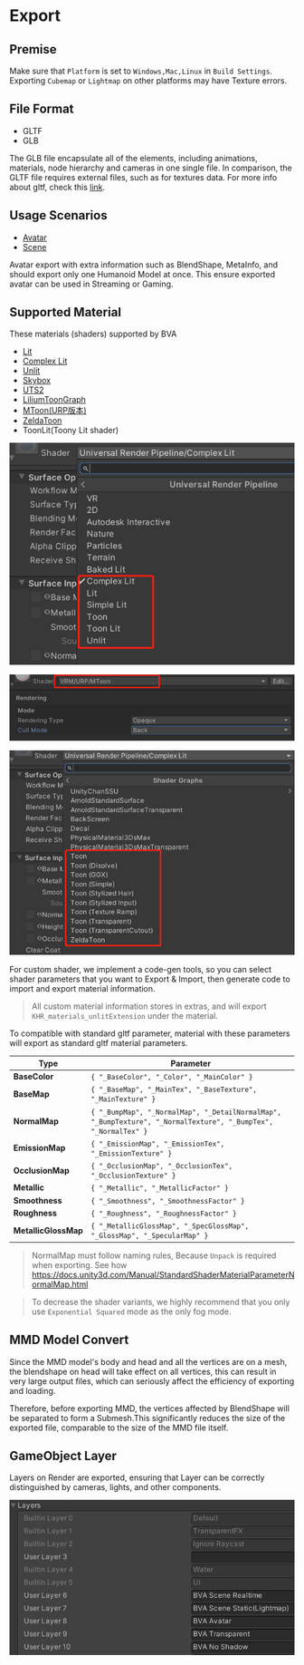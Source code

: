 # Export

## Premise

Make sure that `Platform` is set to `Windows,Mac,Linux` in `Build Settings`. Exporting `Cubemap` or `Lightmap` on other platforms may have Texture errors.

## File Format

- GLTF
- GLB

The GLB file encapsulate all of the elements, including animations, materials, node hierarchy and cameras in one single file. In comparison, the GLTF file requires external files, such as for textures data. For more info about gltf, check this [link](https://www.khronos.org/registry/glTF/specs/2.0/glTF-2.0.html).


## Usage Scenarios

- [Avatar](./Avatar.md)
- [Scene](./Scene.md)

Avatar export with extra information such as BlendShape, MetaInfo, and should export only one Humanoid Model at once. This ensure exported avatar can be used in Streaming or Gaming.


## Supported Material

These materials (shaders) supported by BVA

- [Lit](material/Lit.md)
- [Complex Lit](material/ComplexLit.md)
- [Unlit](material/Unlit.md)
- [Skybox](material/Skybox.md)
- [UTS2](https://github.com/unity3d-jp/UnityChanToonShaderVer2_Project)
- [LiliumToonGraph](https://github.com/you-ri/LiliumToonGraph)
- [MToon(URP版本)](https://vrm.dev/univrm/shaders/shader_mtoon.html)
- [ZeldaToon](https://github.com/ToughNutToCrack/ZeldaShaderURP2019.4.0f1)
- ToonLit(Toony Lit shader)


![glb](pics/Material_1.png)

![glb](pics/Material_2.png)

![glb](pics/Material_3.png)

For custom shader, we implement a code-gen tools, so you can select shader parameters that you want to Export & Import, then generate code to import and export material information. 

> All custom material information stores in extras, and will export `KHR_materials_unlitExtension` under the material.

To compatible with standard gltf parameter, material with these parameters will export as standard gltf material parameters.

|     Type     | Parameter   | 
|--------------|-----------|
|**BaseColor**   | `{ "_BaseColor", "_Color", "_MainColor" }`      | 
|**BaseMap**       | `{ "_BaseMap", "_MainTex", "_BaseTexture", "_MainTexture" }`      | 
|**NormalMap**  | `{ "_BumpMap", "_NormalMap", "_DetailNormalMap", "_BumpTexture", "_NormalTexture", "_BumpTex", "_NormalTex" }`        |
|**EmissionMap** | `{ "_EmissionMap", "_EmissionTex", "_EmissionTexture" }`        | 
|**OcclusionMap** | `{ "_OcclusionMap", "_OcclusionTex", "_OcclusionTexture" }`        | 
|**Metallic** | `{ "_Metallic", "_MetallicFactor" }`        | 
|**Smoothness** | `{ "_Smoothness", "_SmoothnessFactor" }`        | 
|**Roughness** | `{ "_Roughness", "_RoughnessFactor" }`        | 
|**MetallicGlossMap** | `{ "_MetallicGlossMap", "_SpecGlossMap", "_GlossMap", "_SpecularMap" }`        | 

> NormalMap must follow naming rules, Because `Unpack` is required when exporting. See how https://docs.unity3d.com/Manual/StandardShaderMaterialParameterNormalMap.html

> To decrease the shader variants, we highly recommend that you only use `Exponential Squared` mode as the only fog mode.


## MMD Model Convert

Since the MMD model's body and head and all the vertices are on a mesh, the blendshape on head will take effect on all vertices, this can result in very large output files, which can seriously affect the efficiency of exporting and loading. 

Therefore, before exporting MMD, the vertices affected by BlendShape will be separated to form a Submesh.This significantly reduces the size of the exported file, comparable to the size of the MMD file itself.

## GameObject Layer
Layers on Render are exported, ensuring that Layer can be correctly distinguished by cameras, lights, and other components.

![glb](pics/gameobject_layer.png)